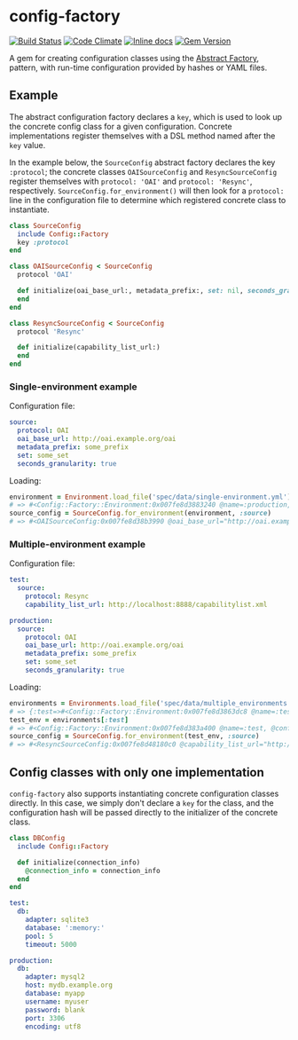 # config-factory

[![Build Status](https://travis-ci.org/dmolesUC3/config-factory.svg?branch=master)](https://travis-ci.org/dmolesUC3/config-factory)
[![Code Climate](https://codeclimate.com/github/dmolesUC3/config-factory.svg)](https://codeclimate.com/github/dmolesUC3/config-factory)
[![Inline docs](http://inch-ci.org/github/dmolesUC3/config-factory.svg)](http://inch-ci.org/github/dmolesUC3/config-factory)
[![Gem Version](https://img.shields.io/gem/v/config-factory.svg)](https://github.com/dmolesUC3/config-factory/releases)

A gem for creating configuration classes using the
[Abstract Factory](https://web.archive.org/web/20111109224959/http://www.informit.com/articles/article.aspx?p=1398599),
pattern, with run-time configuration provided by hashes or YAML files.

## Example

The abstract configuration factory declares a `key`, which is used to look up the concrete
config class for a given configuration. Concrete implementations register themselves with a
DSL method named after the `key` value.

In the example below, the `SourceConfig` abstract factory declares the key `:protocol`; the
concrete classes `OAISourceConfig` and `ResyncSourceConfig` register themselves with
`protocol: 'OAI'` and `protocol: 'Resync'`, respectively. `SourceConfig.for_environment()`
will then look for a `protocol:` line in the configuration file to determine which
registered concrete class to instantiate.

```ruby
class SourceConfig
  include Config::Factory
  key :protocol
end

class OAISourceConfig < SourceConfig
  protocol 'OAI'

  def initialize(oai_base_url:, metadata_prefix:, set: nil, seconds_granularity: false)
  end
end

class ResyncSourceConfig < SourceConfig
  protocol 'Resync'

  def initialize(capability_list_url:)
  end
end
```

### Single-environment example

Configuration file:

```YAML
source:
  protocol: OAI
  oai_base_url: http://oai.example.org/oai
  metadata_prefix: some_prefix
  set: some_set
  seconds_granularity: true
```

Loading:

```ruby
environment = Environment.load_file('spec/data/single-environment.yml')
# => #<Config::Factory::Environment:0x007fe8d3883240 @name=:production, @configs={"source"=>{"protocol"=>"OAI", "oai_base_url"=>"http://oai.example.org/oai", "metadata_prefix"=>"some_prefix", "set"=>"some_set", "seconds_granularity"=>true}}> 
source_config = SourceConfig.for_environment(environment, :source)
# => #<OAISourceConfig:0x007fe8d38b3990 @oai_base_url="http://oai.example.org/oai", @metadata_prefix="some_prefix", @set="some_set", @seconds_granularity=true> 
```

### Multiple-environment example

Configuration file:

```YAML
test:
  source:
    protocol: Resync
    capability_list_url: http://localhost:8888/capabilitylist.xml

production:
  source:
    protocol: OAI
    oai_base_url: http://oai.example.org/oai
    metadata_prefix: some_prefix
    set: some_set
    seconds_granularity: true
```

Loading:

```ruby
environments = Environments.load_file('spec/data/multiple_environments.yml')
# => {:test=>#<Config::Factory::Environment:0x007fe8d3863dc8 @name=:test, @configs={"source"=>{"protocol"=>"Resync", "capability_list_url"=>"http://localhost:8888/capabilitylist.xml"}}>, :production=>#<Config::Factory::Environment:0x007fe8d3863be8 @name=:production, @configs={"source"=>{"protocol"=>"OAI", "oai_base_url"=>"http://oai.example.org/oai", "metadata_prefix"=>"some_prefix", "set"=>"some_set", "seconds_granularity"=>true}}>} 
test_env = environments[:test]
# => #<Config::Factory::Environment:0x007fe8d383a400 @name=:test, @configs={"source"=>{"protocol"=>"Resync", "capability_list_url"=>"http://localhost:8888/capabilitylist.xml"}}> 
source_config = SourceConfig.for_environment(test_env, :source)
# => #<ResyncSourceConfig:0x007fe8d48180c0 @capability_list_url="http://localhost:8888/capabilitylist.xml"> 
```

## Config classes with only one implementation

`config-factory` also supports instantiating concrete configuration classes directly.
In this case, we simply don't declare a `key` for the class, and the configuration hash
will be passed directly to the initializer of the concrete class.

```ruby
class DBConfig
  include Config::Factory

  def initialize(connection_info)
    @connection_info = connection_info
  end
end
```

```YAML
test:
  db:
    adapter: sqlite3
    database: ':memory:'
    pool: 5
    timeout: 5000

production:
  db:
    adapter: mysql2
    host: mydb.example.org
    database: myapp
    username: myuser
    password: blank
    port: 3306
    encoding: utf8
```
